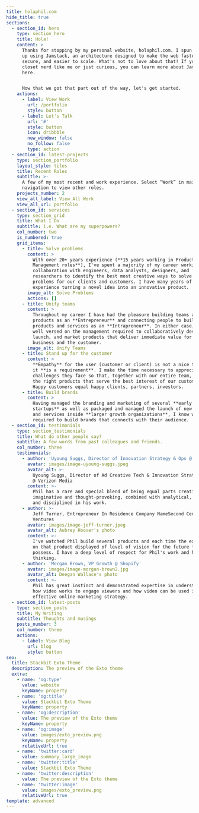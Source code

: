 ```yaml
---
title: holaphil.com
hide_title: true
sections:
  - section_id: hero
    type: section_hero
    title: Hola!
    content: >
      Thanks for stopping by my personal website, holaphil.com. I spun this site
      up using Jamstack, an architecture designed to make the web faster, more
      secure, and easier to scale. What's not to love about that! If you're a
      closet nerd like me or just curious, you can learn more about Jamstack
      here.


      Now that we got that part out of the way, let's get started.
    actions:
      - label: View Work
        url: /portfolio
        style: button
      - label: Let's Talk
        url: '#'
        style: button
        icon: dribbble
        new_window: false
        no_follow: false
        type: action
  - section_id: latest-projects
    type: section_portfolio
    layout_style: tiles
    title: Recent Roles
    subtitle: >-
      A few of my most recent and work experience. Select “Work” in main
      navigation to view other roles.
    projects_number: 2
    view_all_label: View All Work
    view_all_url: portfolio
  - section_id: services
    type: section_grid
    title: What I Do
    subtitle: i.e. What are my superpowers?
    col_number: two
    is_numbered: true
    grid_items:
      - title: Solve problems
        content: >
          With over 20+ years experience (**15 years working in Product
          Management roles**), I've spent a majority of my career working in
          collaboration with engineers, data analysts, designers, and
          researchers to identify the best most creative ways to solve complex
          problems for our clients and customers. I have many years of
          experience turning a novel idea into an innovative product.
        image_alt: Solve Problems
        actions: []
      - title: Unify teams
        content: >
          Throughout my career I have had the pleasure building teams and
          products as an **Entrepreneur** and connecting people to build new
          products and services as an **Intrapreneur**. In either case, I am
          well versed on the management required to collaboratively develop,
          launch, and market products that deliver immediate value for both the
          business and the customer.
        image_alt: Unify Teams
      - title: Stand up for the customer
        content: >
          **Empathy** for the user (customer or client) is not a nice to have,
          it **is a requirement**. I make the time necessary to appreciate the
          challenges they face so that, together with our entire team, we build
          the right products that serve the best interest of our customers.
          Happy customers equal happy clients, partners, investors.
      - title: Build brands
        content: >
          Having managed the branding and marketing of several **early stage
          startups** as well as packaged and managed the launch of new products
          and services inside **larger growth organizations**, I know what is
          required to build brands that connects with their audience.
  - section_id: testimonials
    type: section_testimonials
    title: What do other people say?
    subtitle: A few words from past colleagues and friends.
    col_number: three
    testimonials:
      - author: 'Uyoung Suggs, Director of Innovation Strategy & Ops @ Verizon Media'
        avatar: images/image-uyoung-suggs.jpeg
        avatar_alt: >-
          Uyoung Suggs, Director of Ad Creative Tech & Innovation Strategy & Ops
          @ Verizon Media
        content: >-
          Phil has a rare and special blend of being equal parts creative,
          imaginative and thought-provoking, combined with analytical, organized
          and disciplined in his work.
      - author: >-
          Jeff Turner, Entrepreneur In Residence Company NameSecond Century
          Ventures
        avatar: images/image-jeff-turner.jpeg
        avatar_alt: Aubrey Hoover's photo
        content: >-
          I've watched Phil build several products and each time the execution
          on that product displayed of level of vision for the future few people
          possess. I have a deep level of respect for Phil's work and his
          thinking.
      - author: 'Morgan Brown, VP Growth @ Shopify'
        avatar: images/image-morgan-brown2.jpg
        avatar_alt: Deegan Wallace's photo
        content: >-
          Phil has great instinct and demonstrated expertise in understanding
          how video works to engage viewers and how video can be used in an
          effective online marketing strategy.
  - section_id: latest-posts
    type: section_posts
    title: My Writing
    subtitle: Thoughts and musings
    posts_number: 3
    col_number: three
    actions:
      - label: View Blog
        url: blog
        style: button
seo:
  title: Stackbit Exto Theme
  description: The preview of the Exto theme
  extra:
    - name: 'og:type'
      value: website
      keyName: property
    - name: 'og:title'
      value: Stackbit Exto Theme
      keyName: property
    - name: 'og:description'
      value: The preview of the Exto theme
      keyName: property
    - name: 'og:image'
      value: images/exto_preview.png
      keyName: property
      relativeUrl: true
    - name: 'twitter:card'
      value: summary_large_image
    - name: 'twitter:title'
      value: Stackbit Exto Theme
    - name: 'twitter:description'
      value: The preview of the Exto theme
    - name: 'twitter:image'
      value: images/exto_preview.png
      relativeUrl: true
template: advanced
---
```

